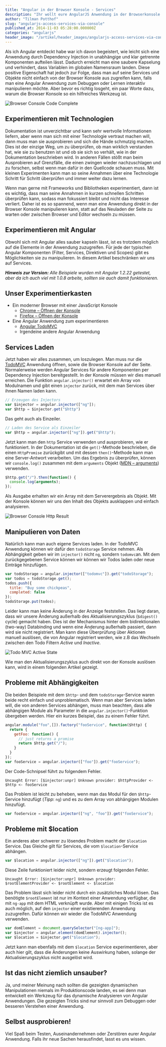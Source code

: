 ```yaml
---
title: "Angular in der Browser Konsole - Services"
description: "Ihr wollt eure AngularJS Anwendung in der Browserkonsole analysieren und auf Services zugreifen? Dieser Artikel zeigt, wie ihr mit dem $injector an die Services kommt."
author: "Tilman Potthof"
slug: "angularjs-access-services-via-console"
published_at: 2014-11-03 05:28:00.000000Z
categories: "angularjs"
header_image: "/artikel/header_images/angularjs-access-services-via-console.jpg"
---
```


Als ich Angular entdeckt habe war ich davon begeistert, wie leicht sich eine Anwendung durch Dependency Injection in unabhängige und klar getrennte Komponenten aufteilen lässt.
Dadurch erreicht man eine saubere Kapselung und verhindert, dass Variablen im globalen Namensraum landen.
Diese positive Eigenschaft hat jedoch zur Folge, dass man auf seine Services und Objekte nicht einfach von der Browser Konsole aus zugreifen kann, falls man eine Angular Anwendung zum Debuggen oder Lernen interaktiv manipulieren möchte.
Aber bevor es richtig losgeht, ein paar Worte dazu, warum die Browser Konsole so ein hilfreiches Werkzeug ist.

![Browser Console Code Complete](http://blog.programmingisart.com/wp-content/uploads/2014/10/browser-console-angular-code-complete-1024x550.png)

## Experimentieren mit Technologien

Dokumentation ist unverzichtbar und kann sehr wertvolle Informationen liefern, aber wenn man sich mit einer Technologie vertraut machen will, dann muss man sie ausprobieren und sich die Hände schmutzig machen.
Dies ist der einzige Weg, um zu überprüfen, ob man wirklich verstanden hat, wie sie zu benutzen ist und ob sie sich so verhält, wie in der Dokumentation beschrieben wird.
In anderen Fällen stößt man beim Ausprobieren auf Grenzfälle, die einen zwingen wieder nachzuschlagen und zu forschen, selbst wenn man dafür in den Quellcode schauen muss.
Mit kleinen Experimenten kann man so seine Annahmen über eine Technologie Schritt für Schritt überprüfen und immer weiter dazu lernen.

Wenn man gerne mit Frameworks und Bibliotheken experimentiert, dann ist es wichtig, dass man seine Annahmen in kurzen schnellen Schritten überprüfen kann, sodass man fokussiert bleibt und nicht das Interesse verliert.
Daher ist es so spannend, wenn man eine Anwendung direkt in der Browser Konsole manipulieren kann, statt auf das Neuladen der Seite zu warten oder zwischen Browser und Editor wechseln zu müssen.

## Experimentieren mit Angular

Obwohl sich mit Angular alles sauber kapseln lässt, ist es trotzdem möglich auf die Elemente in der Anwendung zuzugreifen.
Für jede der typischen Angular Komponenten (Filter, Services, Direktiven und Scopes) gibt es Möglichkeiten sie zu manipulieren.
In diesem Artikel beschränken wir uns auf Services.

***Hinweis zur Version:*** *Alle Beispiele wurden mit Angular 1.2.22 getestet, aber da ich auch viel mit 1.0.8 arbeite, sollten sie auch damit funktionieren.*

## Unser Experimentierkasten

* Ein moderner Browser mit einer JavaScript Konsole
   * [Chrome – Öffnen der Konsole](https://developers.google.com/web/tools/chrome-devtools/console/#opening-the-console)
   * [Firefox – Öffnen der Konsole](https://developer.mozilla.org/en-US/docs/Tools/Web_Console#Opening_the_Web_Console)
* Eine Angular Anwendung zum experimentieren
   * [Angular TodoMVC](http://todomvc.com/examples/angularjs/#/)
   * Irgendeine andere Angular Anwendung

## Services Laden

Jetzt haben wir alles zusammen, um loszulegen.
Man muss nur die [TodoMVC](http://todomvc.com/examples/angularjs/#/) Anwendung öffnen, sowie die Browser Konsole auf der Seite.
Normalerweise werden Angular Services für andere Komponenten per Dependency Injection bereitgestellt.
In der Konsole müssen wir dies manuell erreichen.
Die Funktion `angular.injector()` erwartet ein Array von Modulnamen und gibt einen `injector` zurück, mit dem man Services über ihnen Namen laden kann.

```javascript
// Erzeugen des Injectors
var $injector = angular.injector(["ng"]);
var $http = $injector.get("$http")
```

Das geht auch als Einzeiler.

```javascript
// Laden des Service als Einzeiler
var $http = angular.injector(["ng"]).get("$http");
```

Jetzt kann man den `http` Service verwenden und ausprobieren, wie er funktioniert.
In der Dokumentation ist die `get()`-Methode beschrieben, die einen `HttpPromise` zurückgibt und mit dessen `then()`-Methode kann man eine Server-Antwort verarbeiten.
Um das Ergebnis zu überprüfen, können wir `console.log()` zusammen mit dem `arguments` Objekt ([MDN – arguments](https://developer.mozilla.org/en-US/docs/Web/JavaScript/Reference/Functions/arguments)) verwenden.

```javascript
$http.get("/").then(function() {
  console.log(arguments);
});
```

Als Ausgabe erhalten wir ein Array mit dem Serverergebnis als Objekt.
Mit der Konsole können wir uns den Inhalt des Objekts ausklappen und einfach analysieren.

![Browser Console Http Result](http://blog.programmingisart.com/wp-content/uploads/2014/10/browser-console-http-result-1024x435.png)


## Manipulieren von Daten

Natürlich kann man auch eigene Services laden. In der TodoMVC Anwendung können wir dafür den `todoStorage` Service nehmen. Als Abhängigkeit geben wir im `injector()` nicht `ng`, sondern `todomvc`an. Mit dem zurückgegebenen Service können wir können wir Todos laden oder neue Einträge hinzufügen.

```javascript
var todoStorage = angular.injector(["todomvc"]).get("todoStorage");
var todos = todoStorage.get();
todos.push({
  title: "Buy some chickpeas",
  completed: false
});
todoStorage.put(todos);
```

Leider kann man keine Änderung in der Anzeige feststellen.
Das liegt daran, dass wir unsere Änderung außerhalb des Aktualisierungszyklus (`$digest()` cycle) gemacht haben.
Dies ist der Mechanismus hinter dem bidirektionalen (two-way) Databinding und wenn eine Änderung außerhalb passiert, dann wird sie nicht registriert.
Man kann diese Überprüfung über Aktionen manuell auslösen, die von Angular registriert werden, wie z.B das Wechseln zwischen den Todo Filtern *Active* und *Inactive*.

![Todo MVC Active State](http://blog.programmingisart.com/wp-content/uploads/2014/10/todo-mvc-active-state-1024x377.png)

Wie man den Aktualisierungszyklus auch direkt von der Konsole auslösen kann, wird in einem folgenden Artikel gezeigt.


## Probleme mit Abhängigkeiten

Die beiden Beispiele mit dem `$http`- und dem `todoStorage`-Service waren beide recht einfach und unproblematisch. Wenn man aber Services laden will, die von anderen Services abhängen, muss man beachten, dass alle abhängigen Module als Parameter in die `angular.injector()`-Funktion übergeben werden. Hier ein kurzes Beispiel, das zu einem Fehler führt.

```javascript
angular.module("foo",[]).factory("fooService", function($http) {
  return {
    getFoo: function() {
      // just returns a promise
      return $http.get("/");
    }
  }
});
var fooService = angular.injector(["foo"]).get("fooService");
```

Der Code-Schnipsel führt zu folgendem Fehler.

`Uncaught Error: [$injector:unpr] Unknown provider: $httpProvider <- $http <- fooService`

Das Problem ist leicht zu beheben, wenn man das Modul für den `$http`-Service hinzufügt (*Tipp*: `ng`) und es zu dem Array von abhängigen Modulen hinzufügt.

```javascript
var fooService = angular.injector(["ng", "foo"]).get("fooService");
```

## Probleme mit $location

Ein anderes aber schwerer zu lösendes Problem macht der `$location` Service. Das Gleiche gilt für Services, die vom `$location`-Service abhängen.

```javascript
var $location = angular.injector(["ng"]).get("$location");
```

Diese Zeile funktioniert leider nicht, sondern erzeugt folgenden Fehler.

`Uncaught Error: [$injector:unpr] Unknown provider: $rootElementProvider <- $rootElement <- $location`

Das Problem lässt sich leider nicht durch ein zusätzliches Modul lösen. Das benötigte `$rootElement` ist nur im Kontext einer Anwendung verfügbar, die mit `ng-app` mit dem HTML verknüpft wurde. Aber mit einigen Tricks ist es auch möglich, auf den `injector` einer existierenden Anwendung zuzugreifen. Dafür können wir wieder die TodoMVC Anwendung verwenden.

```javascript
var domElement = document.querySelector("[ng-app]");
var $injector = angular.element(domElement).injector();
var $location = $injector.get("$location");
```

Jetzt kann man ebenfalls mit dem `$location` Service experimentieren, aber auch hier gilt, dass die Änderungen keine Auswirkung haben, solange der Aktualisierungszyklus nicht ausgelöst wird.

## Ist das nicht ziemlich unsauber?

Ja, und meiner Meinung nach sollten die gezeigten dynamischen Manipulationen niemals im Produktionscode landen, es sei denn man entwickelt ein Werkzeug für das dynamische Analysieren von Angular Anwendungen. Die gezeigten Tricks sind nur sinnvoll zum Debuggen oder besseren Verstehen einer Anwendung.

## Selbst ausprobieren!

Viel Spaß beim Testen, Auseinandernehmen oder Zerstören eurer Angular Anwendung. Falls ihr neue Sachen herausfindet, lasst es uns wissen.
